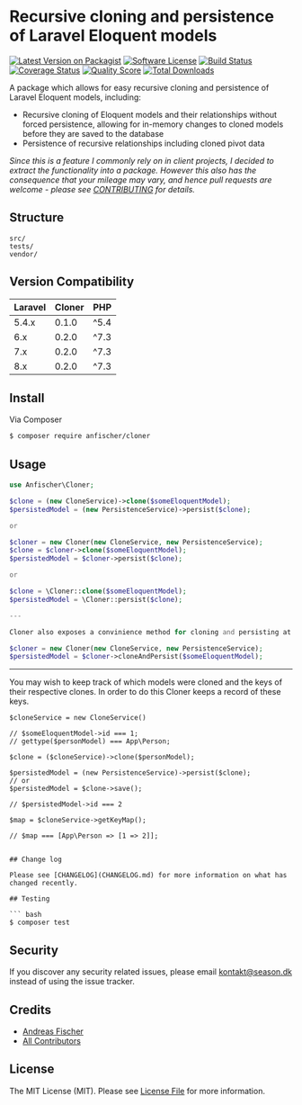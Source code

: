 # Recursive cloning and persistence of Laravel Eloquent models

[![Latest Version on Packagist][ico-version]][link-packagist]
[![Software License][ico-license]](LICENSE.md)
[![Build Status][ico-travis]][link-travis]
[![Coverage Status][ico-scrutinizer]][link-scrutinizer]
[![Quality Score][ico-code-quality]][link-code-quality]
[![Total Downloads][ico-downloads]][link-downloads]

A package which allows for easy recursive cloning and persistence of Laravel Eloquent models, including:
- Recursive cloning of Eloquent models and their relationships without forced persistence, allowing for in-memory changes to cloned models before they are saved to the database
- Persistence of recursive relationships including cloned pivot data

_Since this is a feature I commonly rely on in client projects, I decided to extract the functionality into a package.
However this also has the consequence that your mileage may vary, and hence pull requests are welcome - please see [CONTRIBUTING](CONTRIBUTING.md) for details._


## Structure

```
src/
tests/
vendor/
```

## Version Compatibility

 Laravel  | Cloner    | PHP
:---------|:----------|:---------
 5.4.x    | 0.1.0     | ^5.4
 6.x      | 0.2.0     | ^7.3
 7.x      | 0.2.0     | ^7.3
 8.x      | 0.2.0     | ^7.3

## Install

Via Composer

``` bash
$ composer require anfischer/cloner
```

## Usage

``` php
use Anfischer\Cloner;

$clone = (new CloneService)->clone($someEloquentModel);
$persistedModel = (new PersistenceService)->persist($clone);

or

$cloner = new Cloner(new CloneService, new PersistenceService);
$clone = $cloner->clone($someEloquentModel);
$persistedModel = $cloner->persist($clone);

or

$clone = \Cloner::clone($someEloquentModel);
$persistedModel = \Cloner::persist($clone);

---

Cloner also exposes a convinience method for cloning and persisting at the same time:

$cloner = new Cloner(new CloneService, new PersistenceService);
$persistedModel = $cloner->cloneAndPersist($someEloquentModel);
```

---

You may wish to keep track of which models were cloned and the keys of their
respective clones. In order to do this Cloner keeps a record of these keys.

```
$cloneService = new CloneService()

// $someEloquentModel->id === 1;
// gettype($personModel) === App\Person;

$clone = ($cloneService)->clone($personModel);

$persistedModel = (new PersistenceService)->persist($clone);
// or
$persistedModel = $clone->save();

// $persistedModel->id === 2

$map = $cloneService->getKeyMap();

// $map === [App\Person => [1 => 2]];
```



```

## Change log

Please see [CHANGELOG](CHANGELOG.md) for more information on what has changed recently.

## Testing

``` bash
$ composer test
```

## Security

If you discover any security related issues, please email kontakt@season.dk instead of using the issue tracker.

## Credits

- [Andreas Fischer][link-author]
- [All Contributors][link-contributors]

## License

The MIT License (MIT). Please see [License File](LICENSE.md) for more information.

[ico-version]: https://img.shields.io/packagist/v/anfischer/cloner.svg?style=flat-square
[ico-license]: https://img.shields.io/badge/license-MIT-brightgreen.svg?style=flat-square
[ico-travis]: https://img.shields.io/travis/anfischer/cloner/master.svg?style=flat-square
[ico-scrutinizer]: https://img.shields.io/scrutinizer/coverage/g/anfischer/cloner.svg?style=flat-square
[ico-code-quality]: https://img.shields.io/scrutinizer/g/anfischer/cloner.svg?style=flat-square
[ico-downloads]: https://img.shields.io/packagist/dt/anfischer/cloner.svg?style=flat-square

[link-packagist]: https://packagist.org/packages/anfischer/cloner
[link-travis]: https://travis-ci.org/anfischer/cloner
[link-scrutinizer]: https://scrutinizer-ci.com/g/anfischer/cloner/code-structure
[link-code-quality]: https://scrutinizer-ci.com/g/anfischer/cloner
[link-downloads]: https://packagist.org/packages/anfischer/cloner
[link-author]: https://github.com/anfischer
[link-contributors]: ../../contributors
